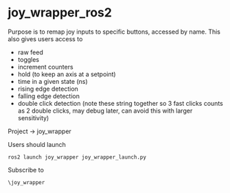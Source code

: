 # joy_wrapper_ros2

Purpose is to remap joy inputs to specific buttons, accessed by name. This also gives users access to 
- raw feed
- toggles
- increment counters
- hold (to keep an axis at a setpoint)
- time in a given state (ns)
- rising edge detection
- falling edge detection
- double click detection (note these string together so 3 fast clicks counts as 2 double clicks, may debug later, can avoid this with larger sensitivity)

Project -> joy_wrapper

Users should launch 

``` 
ros2 launch joy_wrapper joy_wrapper_launch.py
```

Subscribe to 
```
\joy_wrapper
```

